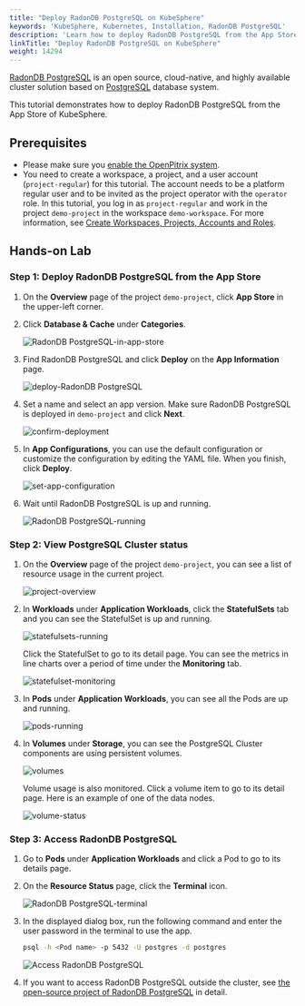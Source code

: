 ```yaml
---
title: "Deploy RadonDB PostgreSQL on KubeSphere"
keywords: 'KubeSphere, Kubernetes, Installation, RadonDB PostgreSQL'
description: 'Learn how to deploy RadonDB PostgreSQL from the App Store of KubeSphere and access its service.'
linkTitle: "Deploy RadonDB PostgreSQL on KubeSphere"
weight: 14294
---
```


[RadonDB PostgreSQL](https://github.com/radondb/radondb-postgresql-kubernetes) is an open source, cloud-native, and highly available cluster solution based on [PostgreSQL](https://postgresql.org) database system.

This tutorial demonstrates how to deploy RadonDB PostgreSQL from the App Store of KubeSphere.

## Prerequisites

- Please make sure you [enable the OpenPitrix system](../../../pluggable-components/app-store/).
- You need to create a workspace, a project, and a user account (`project-regular`) for this tutorial. The account needs to be a platform regular user and to be invited as the project operator with the `operator` role. In this tutorial, you log in as `project-regular` and work in the project `demo-project` in the workspace `demo-workspace`. For more information, see [Create Workspaces, Projects, Accounts and Roles](../../../quick-start/create-workspace-and-project/).

## Hands-on Lab

### Step 1: Deploy RadonDB PostgreSQL from the App Store

1. On the **Overview** page of the project `demo-project`, click **App Store** in the upper-left corner.

2. Click **Database & Cache** under **Categories**.

   ![RadonDB PostgreSQL-in-app-store](/images/docs/appstore/built-in-apps/radondb-postgresql-app/radondb-postgresql-in-app-store.png)

3. Find RadonDB PostgreSQL and click **Deploy** on the **App Information** page.

   ![deploy-RadonDB PostgreSQL](/images/docs/appstore/built-in-apps/radondb-postgresql-app/deploy-radondb-postgresql.png)

4. Set a name and select an app version. Make sure RadonDB PostgreSQL is deployed in `demo-project` and click **Next**.

   ![confirm-deployment](/images/docs/appstore/built-in-apps/radondb-postgresql-app/confirm-deployment.png)

5. In **App Configurations**, you can use the default configuration or customize the configuration by editing the YAML file. When you finish, click **Deploy**.

   ![set-app-configuration](/images/docs/appstore/built-in-apps/radondb-postgresql-app/set-app-configuration.png)

6. Wait until RadonDB PostgreSQL is up and running.

   ![RadonDB PostgreSQL-running](/images/docs/appstore/built-in-apps/radondb-postgresql-app/radondb-postgresql-running.png)

### Step 2: View PostgreSQL Cluster status

1. On the **Overview** page of the project `demo-project`, you can see a list of resource usage in the current project.

   ![project-overview](/images/docs/appstore/built-in-apps/radondb-postgresql-app/project-overview.png)

2. In **Workloads** under **Application Workloads**, click the **StatefulSets** tab and you can see the StatefulSet is up and running.

   ![statefulsets-running](/images/docs/appstore/built-in-apps/radondb-postgresql-app/statefulsets-running.png)

   Click the StatefulSet to go to its detail page. You can see the metrics in line charts over a period of time under the **Monitoring** tab.

   ![statefulset-monitoring](/images/docs/appstore/built-in-apps/radondb-postgresql-app/statefulset-monitoring.png)

3. In **Pods** under **Application Workloads**, you can see all the Pods are up and running.

   ![pods-running](/images/docs/appstore/built-in-apps/radondb-postgresql-app/pods-running.png)

4. In **Volumes** under **Storage**, you can see the PostgreSQL Cluster components are using persistent volumes.

   ![volumes](/images/docs/appstore/built-in-apps/radondb-postgresql-app/volumes.png)

   Volume usage is also monitored. Click a volume item to go to its detail page. Here is an example of one of the data nodes.

   ![volume-status](/images/docs/appstore/built-in-apps/radondb-postgresql-app/volume-status.png)

### Step 3: Access RadonDB PostgreSQL

1. Go to **Pods** under **Application Workloads** and click a Pod to go to its details page.

2. On the **Resource Status** page, click the **Terminal** icon.

   ![RadonDB PostgreSQL-terminal](/images/docs/appstore/built-in-apps/radondb-postgresql-app/radondb-postgresql-terminal.png)

3. In the displayed dialog box, run the following command and enter the user password in the terminal to use the app.

   ```bash
   psql -h <Pod name> -p 5432 -U postgres -d postgres
   ```

   ![Access RadonDB PostgreSQL](/images/docs/appstore/built-in-apps/radondb-postgresql-app/radondb-postgresql-service-terminal.png)

4. If you want to access RadonDB PostgreSQL outside the cluster, see [the open-source project of RadonDB PostgreSQL](https://github.com/radondb/radondb-postgresql-kubernetes) in detail.
